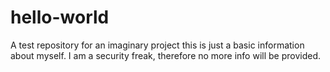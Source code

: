 # hello-world
A test repository for an imaginary project
this is just a basic information about myself. I am a security freak, therefore no more info will be provided.
